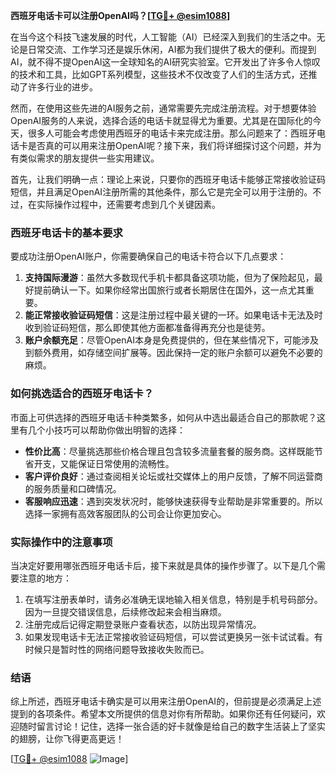 **西班牙电话卡可以注册OpenAI吗？[[TG💪+ @esim1088](https://t.me/s/esim1088)]**

在当今这个科技飞速发展的时代，人工智能（AI）已经深入到我们的生活之中。无论是日常交流、工作学习还是娱乐休闲，AI都为我们提供了极大的便利。而提到AI，就不得不提OpenAI这一全球知名的AI研究实验室。它开发出了许多令人惊叹的技术和工具，比如GPT系列模型，这些技术不仅改变了人们的生活方式，还推动了许多行业的进步。

然而，在使用这些先进的AI服务之前，通常需要先完成注册流程。对于想要体验OpenAI服务的人来说，选择合适的电话卡就显得尤为重要。尤其是在国际化的今天，很多人可能会考虑使用西班牙的电话卡来完成注册。那么问题来了：西班牙电话卡是否真的可以用来注册OpenAI呢？接下来，我们将详细探讨这个问题，并为有类似需求的朋友提供一些实用建议。

首先，让我们明确一点：理论上来说，只要你的西班牙电话卡能够正常接收验证码短信，并且满足OpenAI注册所需的其他条件，那么它是完全可以用于注册的。不过，在实际操作过程中，还需要考虑到几个关键因素。

### 西班牙电话卡的基本要求

要成功注册OpenAI账户，你需要确保自己的电话卡符合以下几点要求：

1. **支持国际漫游**：虽然大多数现代手机卡都具备这项功能，但为了保险起见，最好提前确认一下。如果你经常出国旅行或者长期居住在国外，这一点尤其重要。
2. **能正常接收验证码短信**：这是注册过程中最关键的一环。如果电话卡无法及时收到验证码短信，那么即使其他方面都准备得再充分也是徒劳。
3. **账户余额充足**：尽管OpenAI本身是免费提供的，但在某些情况下，可能涉及到额外费用，如存储空间扩展等。因此保持一定的账户余额可以避免不必要的麻烦。

### 如何挑选适合的西班牙电话卡？

市面上可供选择的西班牙电话卡种类繁多，如何从中选出最适合自己的那款呢？这里有几个小技巧可以帮助你做出明智的选择：

- **性价比高**：尽量挑选那些价格合理且包含较多流量套餐的服务商。这样既能节省开支，又能保证日常使用的流畅性。
- **客户评价良好**：通过查阅相关论坛或社交媒体上的用户反馈，了解不同运营商的服务质量和口碑情况。
- **客服响应迅速**：遇到突发状况时，能够快速获得专业帮助是非常重要的。所以选择一家拥有高效客服团队的公司会让你更加安心。

### 实际操作中的注意事项

当决定好要用哪张西班牙电话卡后，接下来就是具体的操作步骤了。以下是几个需要注意的地方：

1. 在填写注册表单时，请务必准确无误地输入相关信息，特别是手机号码部分。因为一旦提交错误信息，后续修改起来会相当麻烦。
2. 注册完成后记得定期登录账户查看状态，以防出现异常情况。
3. 如果发现电话卡无法正常接收验证码短信，可以尝试更换另一张卡试试看。有时候只是暂时性的网络问题导致接收失败而已。

### 结语

综上所述，西班牙电话卡确实是可以用来注册OpenAI的，但前提是必须满足上述提到的各项条件。希望本文所提供的信息对你有所帮助。如果你还有任何疑问，欢迎随时留言讨论！记住，选择一张合适的好卡就像是给自己的数字生活装上了坚实的翅膀，让你飞得更高更远！

[[TG💪+ @esim1088](https://t.me/s/esim1088) ![Image](https://i.postimg.cc/4NQfJmqS/Snipaste-2025-05-13-00-14-12.png)]